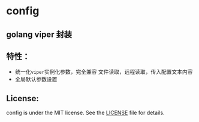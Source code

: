 # config
golang viper 封装
--- 

## 特性：
- 统一化`viper`实例化参数，完全兼容 文件读取，远程读取，传入配置文本内容
- 全局默认参数设置

## License:
config is under the MIT license. See the [LICENSE](https://github.com/sqmt/config/blob/master/LICENSE) file for details.